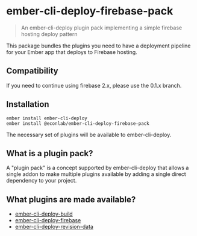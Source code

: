 # ember-cli-deploy-firebase-pack

> An ember-cli-deploy plugin pack implementing a simple firebase hosting deploy pattern

This package bundles the plugins you need to have a deployment pipeline for your Ember app that deploys to Firebase hosting.

## Compatibility

If you need to continue using firebase 2.x, please use the 0.1.x branch.


## Installation

```
ember install ember-cli-deploy
ember install @econlab/ember-cli-deploy-firebase-pack
```

The necessary set of plugins will be available to ember-cli-deploy.

## What is a plugin pack?

A "plugin pack" is a concept supported by ember-cli-deploy that allows a single addon to make multiple plugins available by adding a single direct dependency to your project.

## What plugins are made available?

* [ember-cli-deploy-build](https://github.com/ember-cli-deploy/ember-cli-deploy-build)
* [ember-cli-deploy-firebase](https://github.com/econlab/ember-cli-deploy-firebase)
* [ember-cli-deploy-revision-data](https://github.com/ember-cli-deploy/ember-cli-deploy-revision-data)
